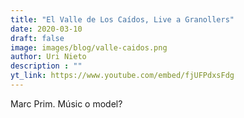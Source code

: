 ```yaml
---
title: "El Valle de Los Caídos, Live a Granollers"
date: 2020-03-10
draft: false
image: images/blog/valle-caidos.png
author: Uri Nieto
description : ""
yt_link: https://www.youtube.com/embed/fjUFPdxsFdg
---
```


Marc Prim. Músic o model?
